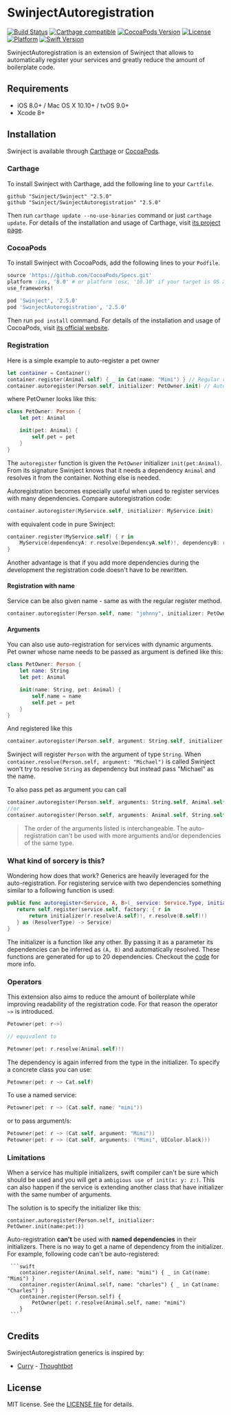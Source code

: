 SwinjectAutoregistration
========

[![Build Status](https://travis-ci.org/Swinject/SwinjectAutoregistration.svg?branch=master)](https://travis-ci.org/Swinject/SwinjectAutoregistration)
[![Carthage compatible](https://img.shields.io/badge/Carthage-compatible-4BC51D.svg?style=flat)](https://github.com/Carthage/Carthage)
[![CocoaPods Version](https://img.shields.io/cocoapods/v/SwinjectAutoregistration.svg?style=flat)](http://cocoapods.org/pods/SwinjectAutoregistration)
[![License](https://img.shields.io/cocoapods/l/SwinjectAutoregistration.svg?style=flat)](http://cocoapods.org/pods/SwinjectAutoregistration)
[![Platform](https://img.shields.io/cocoapods/p/SwinjectAutoregistration.svg?style=flat)](http://cocoapods.org/pods/SwinjectAutoregistration)
[![Swift Version](https://img.shields.io/badge/Swift-3-F16D39.svg?style=flat)](https://developer.apple.com/swift)

SwinjectAutoregistration is an extension of Swinject that allows to automatically register your services and greatly reduce the amount of boilerplate code.

## Requirements

- iOS 8.0+ / Mac OS X 10.10+ / tvOS 9.0+
- Xcode 8+

## Installation

Swinject is available through [Carthage](https://github.com/Carthage/Carthage) or [CocoaPods](https://cocoapods.org).

### Carthage

To install Swinject with Carthage, add the following line to your `Cartfile`.

```
github "Swinject/Swinject" "2.5.0"
github "Swinject/SwinjectAutoregistration" "2.5.0"
```

Then run `carthage update --no-use-binaries` command or just `carthage update`. For details of the installation and usage of Carthage, visit [its project page](https://github.com/Carthage/Carthage).

### CocoaPods

To install Swinject with CocoaPods, add the following lines to your `Podfile`.

```ruby
source 'https://github.com/CocoaPods/Specs.git'
platform :ios, '8.0' # or platform :osx, '10.10' if your target is OS X.
use_frameworks!

pod 'Swinject', '2.5.0'
pod 'SwinjectAutoregistration', '2.5.0'
```

Then run `pod install` command. For details of the installation and usage of CocoaPods, visit [its official website](https://cocoapods.org).

### Registration

Here is a simple example to auto-register a pet owner

```swift
let container = Container()
container.register(Animal.self) { _ in Cat(name: "Mimi") } // Regular register method
container.autoregister(Person.self, initializer: PetOwner.init) // Autoregistration
```

where PetOwner looks like this:

```swift
class PetOwner: Person {
    let pet: Animal

    init(pet: Animal) {
        self.pet = pet
    }
}
```

The `autoregister` function is given the `PetOwner` initializer `init(pet:Animal)`. From its signature Swinject knows that it needs a dependency `Animal` and resolves it from the container. Nothing else is needed.

Autoregistration becomes especially useful when used to register services with many dependencies. Compare autoregistration code:

```swift
container.autoregister(MyService.self, initializer: MyService.init)
```

with equivalent code in pure Swinject:

```swift
container.register(MyService.self) { r in 
	MyService(dependencyA: r.resolve(DependencyA.self)!, dependencyB: r.resolve(DependencyB.self)!, dependencyC: r.resolve(DependencyC.self)!, dependencyD: r.resolve(DependencyD.self)!)
}
```

Another advantage is that if you add more dependencies during the development the registration code doesn't have to be rewritten. 


#### Registration with name
Service can be also given name - same as with the regular register method.

```swift
container.autoregister(Person.self, name: "johnny", initializer: PetOwner.init)

```

#### Arguments
You can also use auto-registration for services with dynamic arguments. Pet owner whose name needs to be passed as argument is defined like this:

```swift
class PetOwner: Person {
    let name: String
    let pet: Animal

    init(name: String, pet: Animal) {
        self.name = name
        self.pet = pet
    }
}
```

And registered like this

```swift
container.autoregister(Person.self, argument: String.self, initializer: PetOwner.init)
```

Swinject will register `Person` with the argument of type `String`. When `container.resolve(Person.self, argument: "Michael")` is called Swinject won't try to resolve `String` as dependency but instead pass "Michael" as the name.

To also pass pet as argument you can call

```swift
container.autoregister(Person.self, arguments: String.self, Animal.self, initializer: PetOwner.init)
//or
container.autoregister(Person.self, arguments: Animal.self, String.self, initializer: PetOwner.init)
```

> The order of the arguments listed is interchangeable. The auto-registration can't be used with more arguments and/or dependencies of the same type.


### What kind of sorcery is this?

Wondering how does that work? Generics are heavily leveraged for the auto-registration. For registering service with two dependencies something similar to a following function is used:

```swift
public func autoregister<Service, A, B>(_ service: Service.Type, initializer: (A, B) -> Service) -> ServiceEntry<Service> {
   return self.register(service.self, factory: { r in 
       return initializer(r.resolve(A.self)!, r.resolve(B.self)!)
   } as (ResolverType) -> Service)
}
```

The initializer is a function like any other. By passing it as a parameter its dependencies can be inferred as `(A, B)` and automatically resolved. These functions are generated for up to 20 dependencies. Checkout the [code](https://github.com/Swinject/SwinjectAutoregistration/blob/master/Sources/AutoRegistration.swift) for more info.

### Operators ###
This extension also aims to reduce the amount of boilerplate while improving readability of the registration code. For that reason the operator `~>` is introduced. 

```swift
Petowner(pet: r~>)

// equivalent to

Petowner(pet: r.resolve(Animal.self)!)
```

The dependency is again inferred from the type in the initializer. To specify a concrete class you can use:

```swift
Petowner(pet: r ~> Cat.self)
```

To use a named service:

```swift
Petowner(pet: r ~> (Cat.self, name: "mimi"))
```

or to pass argument/s:

```swift
Petowner(pet: r ~> (Cat.self, argument: "Mimi"))
Petowner(pet: r ~> (Cat.self, arguments: ("Mimi", UIColor.black)))

```

### Limitations ###
When a service has multiple initializers, swift compiler can't be sure which should be used and you will get a `ambigious use of init(x: y: z:)`. This can also happen if the service is extending another class that have initializer with the same number of arguments. 

The solution is to specify the initializer like this:

```
container.autoregister(Person.self, initializer: PetOwner.init(name:pet:))
```
 
Auto-registration **can't** be used with **named dependencies** in their initializers. There is no way to get a name of dependency from the initializer. For example, following code can't be auto-registered: 
     
     ```swift
     	container.register(Animal.self, name: "mimi") { _ in Cat(name: "Mimi") }
     	container.register(Animal.self, name: "charles") { _ in Cat(name: "Charles") }
		container.register(Person.self) {
			PetOwner(pet: r.resolve(Animal.self, name: "mimi")
		}
     ```

## Credits

SwinjectAutoregistration generics is inspired by:
- [Curry](https://github.com/thoughtbot/Curry) - [Thoughtbot](https://thoughtbot.com/)

## License

MIT license. See the [LICENSE file](LICENSE.txt) for details.
